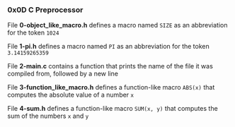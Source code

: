 ### 0x0D C Preprocessor

File **0-object\_like\_macro.h** defines a macro named `SIZE` as an abbreviation for the token `1024`

File **1-pi.h** defines a macro named `PI` as an abbreviation for the token `3.14159265359`

File **2-main.c** contains a function that prints the name of the file it was compiled from, followed by a new line

File **3-function\_like\_macro.h** defines a function-like macro `ABS(x)` that computes the absolute value of a number `x`

File **4-sum.h** defines a function-like macro `SUM(x, y)` that computes the sum of the numbers `x` and `y`
